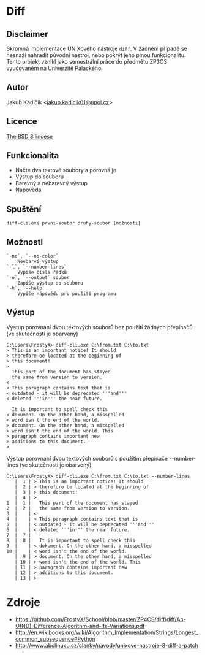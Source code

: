 # Diff
## Disclaimer
Skromná implementace UNIXového nástroje `diff`. V žádném případě se nesnaží nahradit původní nástroj, nebo pokrýt jeho plnou funkcionalitu. Tento projekt vznikl jako semestrální práce do předmětu ZP3CS vyučovaném na Univerzitě Palackého.

## Autor
Jakub Kadlčík &lt;[jakub.kadlcik01@upol.cz](mailto:jakub.kadlcik01@upol.cz)&gt;

## Licence
[The BSD 3 lincese](https://github.com/FrostyX/School/blob/master/LICENSE.md "The BSD 3-Clause License")

## Funkcionalita
- Načte dva textové soubory a porovná je
- Výstup do souboru
- Barevný a nebarevný výstup
- Nápověda

## Spuštění
	diff-cli.exe prvni-soubor druhy-soubor [možnosti]

## Možnosti
	`-nc`, `--no-color`
	    Neobarví výstup
	`-l`, `--number-lines`
	    Vypíše čísla řádků
	`-o`, `--output` soubor
	    Zapíše výstup do souboru
	`-h`, `--help`
	    Vypíše nápovědu pro použití programu

## Výstup
Výstup porovnání dvou textových souborů bez použití žádných přepínačů (ve skutečnosti je obarvený)

	C:\Users\FrostyX> diff-cli.exe C:\from.txt C:\to.txt
	> This is an important notice! It should
	> therefore be located at the beginning of
	> this document!
	>
	  This part of the document has stayed
	  the same from version to version.
	<
	< This paragraph contains text that is
	< outdated - it will be deprecated '''and'''
	< deleted '''in''' the near future.

	  It is important to spell check this
	< dokument. On the other hand, a misspelled
	< word isn't the end of the world.
	> document. On the other hand, a misspelled
	> word isn't the end of the world. This
	> paragraph contains important new
	> additions to this document.
	>

Výstup porovnání dvou textových souborů s použitím přepínače --number-lines (ve skutečnosti je obarvený)

	C:\Users\FrostyX> diff-cli.exe C:\from.txt C:\to.txt --number-lines
	   |  1 | > This is an important notice! It should
	   |  2 | > therefore be located at the beginning of
	   |  3 | > this document!
	   |  4 | >
	1  |  1 |   This part of the document has stayed
	2  |  2 |   the same from version to version.
	3  |    | <
	4  |    | < This paragraph contains text that is
	5  |    | < outdated - it will be deprecated '''and'''
	6  |    | < deleted '''in''' the near future.
	7  |  7 |
	8  |  8 |   It is important to spell check this
	9  |    | < dokument. On the other hand, a misspelled
	10 |    | < word isn't the end of the world.
	   |  9 | > document. On the other hand, a misspelled
	   | 10 | > word isn't the end of the world. This
	   | 11 | > paragraph contains important new
	   | 12 | > additions to this document.
	   | 13 | >

# Zdroje
- <https://github.com/FrostyX/School/blob/master/ZP4CS/diff/diff/An-O(ND)-Difference-Algorithm-and-Its-Variations.pdf>
- <http://en.wikibooks.org/wiki/Algorithm_Implementation/Strings/Longest_common_subsequence#Python>
- <http://www.abclinuxu.cz/clanky/navody/unixove-nastroje-8-diff-a-patch>
